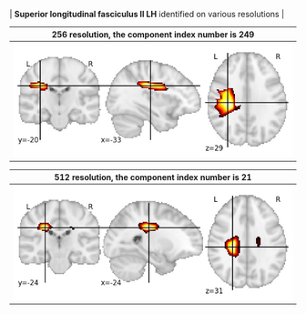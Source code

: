 


| **Superior longitudinal fasciculus II LH** identified on various resolutions |

| 256 resolution, the component index number is 249|  
|:---:|  
| ![Component 256](../256/final/249.jpg "From component 256: Superior longitudinal fasciculus II LH") |

| 512 resolution, the component index number is 21|  
|:---:|  
| ![Component 512](../512/final/21.jpg "From component 512: Superior longitudinal fasciculus II LH") |